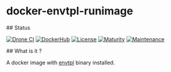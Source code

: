 # docker-envtpl-runimage

## Status

[![Drone CI](http://51.38.41.227:8000/api/badges/metwork-framework/docker-envtpl-runimage/status.svg)](http://51.38.41.227:8000/metwork-framework/docker-envtpl-runimage)
[![DockerHub](https://github.com/metwork-framework/resources/blob/master/badges/dockerhub_link.svg)](https://hub.docker.com/r/metwork/envtpl-runimage/)
[![License](https://github.com/metwork-framework/resources/blob/master/badges/bsd.svg)]()
[![Maturity](https://github.com/metwork-framework/resources/blob/master/badges/beta.svg)]()
[![Maintenance](https://github.com/metwork-framework/resources/blob/master/badges/maintained.svg)]()

## What is it ?

A docker image with [envtpl](https://github.com/metwork-framework/envtpl) binary installed.
